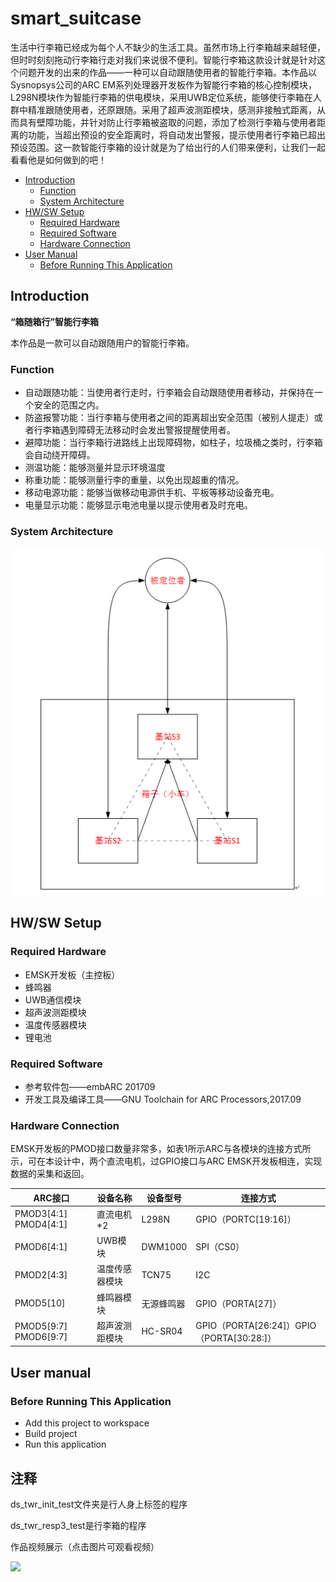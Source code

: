 
# smart_suitcase



生活中行李箱已经成为每个人不缺少的生活工具。虽然市场上行李箱越来越轻便，但时时刻刻拖动行李箱行走对我们来说很不便利。智能行李箱这款设计就是针对这个问题开发的出来的作品——一种可以自动跟随使用者的智能行李箱。本作品以Sysnopsys公司的ARC EM系列处理器开发板作为智能行李箱的核心控制模块，L298N模块作为智能行李箱的供电模块，采用UWB定位系统，能够使行李箱在人群中精准跟随使用者，还原跟随。采用了超声波测距模块，感测非接触式距离，从而具有壁障功能，并针对防止行李箱被盗取的问题，添加了检测行李箱与使用者距离的功能，当超出预设的安全距离时，将自动发出警报，提示使用者行李箱已超出预设范围。这一款智能行李箱的设计就是为了给出行的人们带来便利，让我们一起看看他是如何做到的吧！

- [Introduction](#1)   
    - [Function](#1.1)
	- [System Architecture](#1.2)
- [HW/SW Setup](#2)
	- [Required Hardware](#2.1)
	- [Required Software](#2.2)
	- [Hardware Connection](#2.3)
- [User Manual](#3)
	- [Before Running This Application](#3.1)
		


## <h2 id='1'> Introduction 


**“箱随箱行”智能行李箱**

本作品是一款可以自动跟随用户的智能行李箱。

### <h3 id='1.1'> Function 

- 自动跟随功能：当使用者行走时，行李箱会自动跟随使用者移动，并保持在一个安全的范围之内。
- 防盗报警功能：当行李箱与使用者之间的距离超出安全范围（被别人提走）或者行李箱遇到障碍无法移动时会发出警报提醒使用者。
- 避障功能：当行李箱行进路线上出现障碍物，如柱子，垃圾桶之类时，行李箱会自动绕开障碍。
- 测温功能：能够测量并显示环境温度
- 称重功能：能够测量行李的重量，以免出现超重的情况。
- 移动电源功能：能够当做移动电源供手机、平板等移动设备充电。
- 电量显示功能：能够显示电池电量以提示使用者及时充电。

### <h3 id='1.2'>System Architecture


![](https://github.com/syqn/smart_suitcase/raw/master/pictures/System%20Architecture.png) 

<h2 id='2'> HW/SW Setup

### <h3 id='2.1'>Required Hardware

- EMSK开发板（主控板）
- 蜂鸣器
- UWB通信模块
- 超声波测距模块
- 温度传感器模块
- 锂电池

### <h3 id='2.2'>Required Software

- 参考软件包——embARC 201709
- 开发工具及编译工具——GNU Toolchain for ARC Processors,2017.09

### <h3 id='2.3'>Hardware Connection

EMSK开发板的PMOD接口数量非常多，如表1所示ARC与各模块的连接方式所示，可在本设计中，两个直流电机，过GPIO接口与ARC EMSK开发板相连，实现数据的采集和返回。

|ARC接口|	设备名称|	设备型号|	连接方式|
|---|--|---|---|
|PMOD3[4:1] PMOD4[4:1]	|直流电机\*2    |	L298N|	GPIO（PORTC[19:16]）|
|PMOD6[4:1]|	 UWB模块|	DWM1000	|SPI（CS0）|
|PMOD2[4:3]|	温度传感器模块	|TCN75	|I2C|
|PMOD5[10]	|蜂鸣器模块	|无源蜂鸣器	|GPIO（PORTA[27]）|
|PMOD5[9:7] PMOD6[9:7]	|超声波测距模块|	HC-SR04|	GPIO（PORTA[26:24]）GPIO（PORTA[30:28:]）|


<h2 id='3'>User manual
	
### <h3 id='3.1'>Before Running This Application



- Add this project to workspace
- Build project
- Run this application

## 注释

ds_twr_init_test文件夹是行人身上标签的程序

ds_twr_resp3_test是行李箱的程序

作品视频展示（点击图片可观看视频）


[![](https://timgsa.baidu.com/timg?image&quality=80&size=b9999_10000&sec=1527589511310&di=61817d4640b546bc732cecc4526f327e&imgtype=0&src=http%3A%2F%2Fimg0.pconline.com.cn%2Fpconline%2F1609%2F13%2F8366507_1_thumb.png)](http://v.youku.com/v_show/id_XMzYzMDA3MzgwNA==.html?spm=a2hww.20027244.m_250036.5~5!2~5~5~5~5~A)
